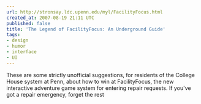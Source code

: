 ```yaml
---
url: http://stronsay.ldc.upenn.edu/myl/FacilityFocus.html
created_at: 2007-08-19 21:11 UTC
published: false
title: 'The Legend of FacilityFocus: An Underground Guide'
tags:
- design
- humor
- interface
- UI
---
```


These are some strictly unofficial suggestions, for residents of the College House system at Penn, about how to win at FacilityFocus, the new interactive adventure game system for entering repair requests. If you've got a repair emergency, forget the rest
